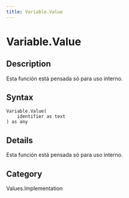 ```yaml
---
title: Variable.Value
---
```


# Variable.Value


## Description

Esta función está pensada só para uso interno.


## Syntax

```powerquery
Variable.Value(
    identifier as text
) as any
```


## Details

Esta función está pensada só para uso interno.



## Category
Values.Implementation
